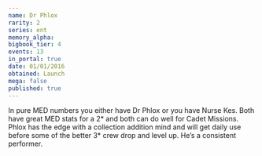 ```yaml
---
name: Dr Phlox
rarity: 2
series: ent
memory_alpha:
bigbook_tier: 4
events: 13
in_portal: true
date: 01/01/2016
obtained: Launch
mega: false
published: true
---
```


In pure MED numbers you either have Dr Phlox or you have Nurse Kes. Both have great MED stats for a 2* and both can do well for Cadet Missions. Phlox has the edge with a collection addition mind and will get daily use before some of the better 3* crew drop and level up. He’s a consistent performer.

